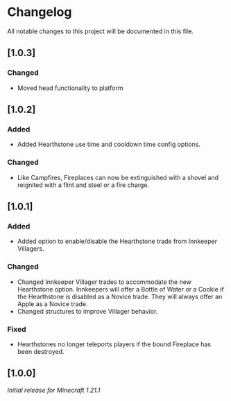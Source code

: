 # Changelog

All notable changes to this project will be documented in this file.

## [1.0.3]

### Changed

- Moved head functionality to platform

## [1.0.2]

### Added

- Added Hearthstone use time and cooldown time config options.

### Changed

- Like Campfires, Fireplaces can now be extinguished with a shovel and reignited with a flint and steel or a fire charge.

## [1.0.1]

### Added

- Added option to enable/disable the Hearthstone trade from Innkeeper Villagers.

### Changed

- Changed Innkeeper Villager trades to accommodate the new Hearthstone option. 
Innkeepers will offer a Bottle of Water or a Cookie if the Hearthstone is disabled as a Novice trade. 
They will always offer an Apple as a Novice trade.
- Changed structures to improve Villager behavior.

### Fixed

- Hearthstones no longer teleports players if the bound Fireplace has been destroyed.

## [1.0.0]

_Initial release for Minecraft 1.21.1_